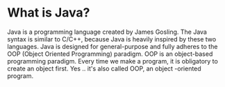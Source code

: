 # What is Java?

Java is a programming language created by James Gosling. The Java syntax is similar to C/C++, because Java is heavily inspired by these two languages. Java is designed for general-purpose and fully adheres to the OOP (Object Oriented Programming) paradigm. OOP is an object-based programming paradigm. Every time we make a program, it is obligatory to create an object first. Yes .. it's also called OOP, an object -oriented program.
